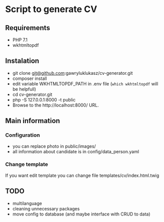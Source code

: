 Script to generate CV
===========================

Requirements
-------------------------

*   PHP 7.1
*   wkhtmltopdf

Instalation
-------------------------

*   git clone git@github.com:gawryluklukasz/cv-generator.git
*   composer install
*   edit variable WKHTMLTOPDF_PATH in .env file (`which wkhtmltopdf` will be helpfull)
*   cd cv-generator.git
*   php -S 127.0.0.1:8000 -t public
*   Browse to the http://localhost:8000/ URL.

Main information
-------------------------

### Configuration

*   you can replace photo in public/images/
*   all information about candidate is in config/data_person.yaml

### Change template

If you want edit template you can change file templates/cv/index.html.twig

TODO
-------------------------

*   multilanguage
*   cleaning unnecessary packages
*   move config to database (and maybe interface with CRUD to data)
